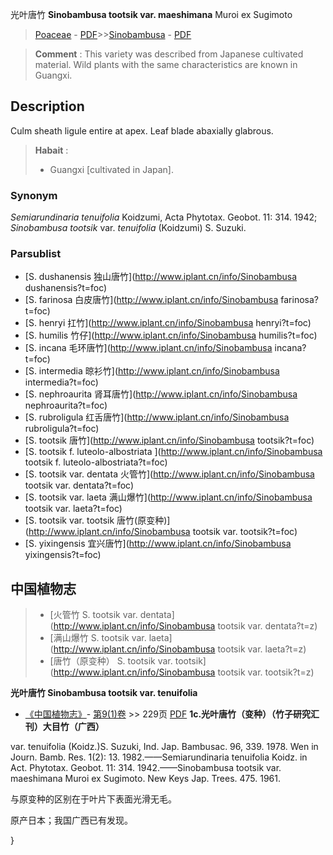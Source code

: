 光叶唐竹 **Sinobambusa tootsik var. maeshimana** Muroi ex Sugi­moto

> [Poaceae](http://www.iplant.cn/info/Poaceae?t=foc) - [PDF](http://www.iplant.cn/foc/pdf/Poaceae.pdf)>>[Sinobambusa](http://www.iplant.cn/info/Sinobambusa?t=foc) - [PDF](http://www.iplant.cn/foc/pdf/Sinobambusa.pdf)


> **Comment** : 
> This variety was described from Japanese cultivated material. Wild plants with the same characteristics are known in Guangxi.

## Description

Culm sheath ligule entire at apex. Leaf blade abaxially glabrous.


> **Habait** : 
>* Guangxi [cultivated in Japan].

### Synonym
*Semiarundinaria tenuifolia* Koidzumi, Acta Phytotax. Geobot. 11: 314. 1942; *Sinobambusa tootsik* var. *tenuifolia* (Koidzumi) S. Suzuki.

### Parsublist

* [S.  dushanensis  独山唐竹](http://www.iplant.cn/info/Sinobambusa dushanensis?t=foc)
* [S.  farinosa  白皮唐竹](http://www.iplant.cn/info/Sinobambusa farinosa?t=foc)
* [S.  henryi  扛竹](http://www.iplant.cn/info/Sinobambusa henryi?t=foc)
* [S.  humilis  竹仔](http://www.iplant.cn/info/Sinobambusa humilis?t=foc)
* [S.  incana  毛环唐竹](http://www.iplant.cn/info/Sinobambusa incana?t=foc)
* [S.  intermedia  晾衫竹](http://www.iplant.cn/info/Sinobambusa intermedia?t=foc)
* [S.  nephroaurita  肾耳唐竹](http://www.iplant.cn/info/Sinobambusa nephroaurita?t=foc)
* [S.  rubroligula  红舌唐竹](http://www.iplant.cn/info/Sinobambusa rubroligula?t=foc)
* [S.  tootsik  唐竹](http://www.iplant.cn/info/Sinobambusa tootsik?t=foc)
* [S.  tootsik f. luteolo-albostriata  ](http://www.iplant.cn/info/Sinobambusa tootsik f. luteolo-albostriata?t=foc)
* [S.  tootsik var. dentata  火管竹](http://www.iplant.cn/info/Sinobambusa tootsik var. dentata?t=foc)
* [S.  tootsik var. laeta  满山爆竹](http://www.iplant.cn/info/Sinobambusa tootsik var. laeta?t=foc)
* [S.  tootsik var. tootsik  唐竹(原变种)](http://www.iplant.cn/info/Sinobambusa tootsik var. tootsik?t=foc)
* [S.  yixingensis  宜兴唐竹](http://www.iplant.cn/info/Sinobambusa yixingensis?t=foc)

## 中国植物志

> * [火管竹  S.  tootsik var. dentata](http://www.iplant.cn/info/Sinobambusa tootsik var. dentata?t=z)
> * [满山爆竹  S.  tootsik var. laeta](http://www.iplant.cn/info/Sinobambusa tootsik var. laeta?t=z)
> * [唐竹（原变种）  S.  tootsik var. tootsik](http://www.iplant.cn/info/Sinobambusa tootsik var. tootsik?t=z)


**光叶唐竹 Sinobambusa tootsik var. tenuifolia**

* [《中国植物志》](http://www.iplant.cn/frps)- [第9(1)卷](http://www.iplant.cn/frps/vol/9(1)) >> 229页 [PDF](http://www.iplant.cn/frps/pdf/9(1)/229.pdf)
**1c.光叶唐竹（变种）（竹子研究汇刊）大目竹（广西）**

var. tenuifolia (Koidz.)S. Suzuki, Ind. Jap. Bambusac. 96, 339. 1978. Wen in Journ. Bamb. Res. 1(2): 13. 1982.——Semiarundinaria tenuifolia Koidz. in Act. Phytotax. Geobot. 11: 314. 1942.——Sinobambusa tootsik var. maeshimana Muroi ex Sugimoto. New Keys Jap. Trees. 475. 1961.

与原变种的区别在于叶片下表面光滑无毛。

原产日本；我国广西已有发现。

}